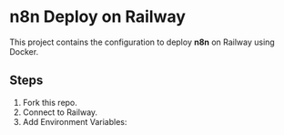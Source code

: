 
# n8n Deploy on Railway

This project contains the configuration to deploy **n8n** on Railway using Docker.

## Steps
1. Fork this repo.
2. Connect to Railway.
3. Add Environment Variables:
